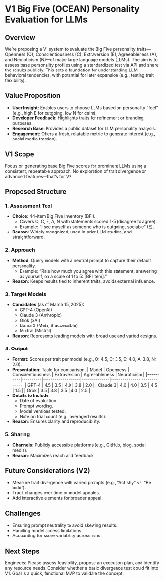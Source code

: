 # V1 Big Five (OCEAN) Personality Evaluation for LLMs

## Overview
We’re proposing a V1 system to evaluate the Big Five personality traits—Openness (O), Conscientiousness (C), Extraversion (E), Agreeableness (A), and Neuroticism (N)—of major large language models (LLMs). The aim is to assess base personality profiles using a standardized test via API and share the results publicly. This sets a foundation for understanding LLM behavioral tendencies, with potential for later expansion (e.g., testing trait flexibility).

## Value Proposition
- **User Insight**: Enables users to choose LLMs based on personality “feel” (e.g., high E for outgoing, low N for calm).
- **Developer Feedback**: Highlights traits for refinement or branding purposes.
- **Research Base**: Provides a public dataset for LLM personality analysis.
- **Engagement**: Offers a fresh, relatable metric to generate interest (e.g., social media traction).

## V1 Scope
Focus on generating base Big Five scores for prominent LLMs using a consistent, repeatable approach. No exploration of trait divergence or advanced features—that’s for V2.

## Proposed Structure

### 1. Assessment Tool
- **Choice**: 44-item Big Five Inventory (BFI).
  - Covers O, C, E, A, N with statements scored 1-5 (disagree to agree).
  - Example: “I see myself as someone who is outgoing, sociable” (E).
- **Reason**: Widely recognized, used in prior LLM studies, and straightforward.

### 2. Approach
- **Method**: Query models with a neutral prompt to capture their default personality.
  - Example: “Rate how much you agree with this statement, answering as yourself, on a scale of 1 to 5: [BFI item].”
- **Reason**: Keeps results tied to inherent traits, avoids external influence.

### 3. Target Models
- **Candidates** (as of March 15, 2025):
  - GPT-4 (OpenAI)
  - Claude 3 (Anthropic)
  - Grok (xAI)
  - Llama 3 (Meta, if accessible)
  - Mixtral (Mistral)
- **Reason**: Represents leading models with broad use and varied designs.

### 4. Output
- **Format**: Scores per trait per model (e.g., O: 4.5, C: 3.5, E: 4.0, A: 3.8, N: 2.0).
- **Presentation**: Table for comparison.
  | Model    | Openness | Conscientiousness | Extraversion | Agreeableness | Neuroticism |
  |----------|----------|-------------------|--------------|---------------|-------------|
  | GPT-4    | 4.5      | 3.5               | 4.0          | 3.8           | 2.0         |
  | Claude 3 | 4.0      | 4.0               | 3.5          | 4.5           | 1.5         |
  | Grok     | 3.5      | 3.8               | 3.5          | 4.0           | 2.5         |
- **Details to Include**:
  - Date of evaluation.
  - Prompt wording.
  - Model versions tested.
  - Note on trial count (e.g., averaged results).
- **Reason**: Ensures clarity and reproducibility.

### 5. Sharing
- **Channels**: Publicly accessible platforms (e.g., GitHub, blog, social media).
- **Reason**: Maximizes reach and feedback.

## Future Considerations (V2)
- Measure trait divergence with varied prompts (e.g., “Act shy” vs. “Be bold”).
- Track changes over time or model updates.
- Add interactive elements for broader appeal.

## Challenges
- Ensuring prompt neutrality to avoid skewing results.
- Handling model access limitations.
- Accounting for score variability across runs.

## Next Steps
Engineers: Please assess feasibility, propose an execution plan, and identify any resource needs. Consider whether a basic divergence test could fit into V1. Goal is a quick, functional MVP to validate the concept.